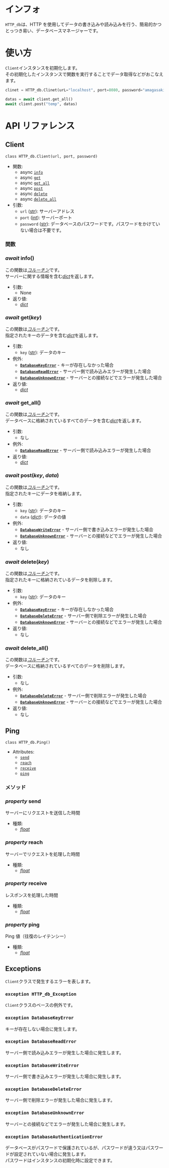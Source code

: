 # インフォ

`HTTP_db`は、HTTP を使用してデータの書き込みや読み込みを行う、簡易的かつとっつき易い、データベースマネージャーです。

# 使い方

`Client`インスタンスを初期化します。  
その初期化したインスタンスで関数を実行することでデータ取得などがおこなえます。

```py
clinet = HTTP_db.Clinet(urL="localhost", port=8080, password="amagasaki2022")

datas = await client.get_all()
await client.post("temp", datas)
```

# API リファレンス

## Client

`class HTTP_db.Client(url, port, password)`

- 関数:
  - async [`info`](#await-info)
  - async [`get`](#await-get)
  - async [`get_all`](#await-getall)
  - async [`post`](#await-post)
  - async [`delete`](#await-delete)
  - async [`delete_all`](#await-deleteall)
- 引数:
  - `url` ([str](https://docs.python.org/3/library/functions.html#func-str)): サーバーアドレス
  - `port` ([int](https://docs.python.org/3/library/functions.html#int)): サーバーポート
  - `password` ([str](https://docs.python.org/3/library/functions.html#func-str)): データベースのパスワードです。パスワードをかけていない場合は不要です。

### 関数

### _await_ **info()**

この関数は[_コルーチン_](https://docs.python.org/3/library/asyncio-task.html#coroutine)です。  
サーバーに関する情報を含む[_dict_](https://docs.python.org/3/library/stdtypes.html#dict)を返します。

- 引数:
  - None
- 返り値:
  - [_dict_](https://docs.python.org/3/library/stdtypes.html#dict)

### _await_ **get(_key_)**

この関数は[_コルーチン_](https://docs.python.org/3/library/asyncio-task.html#coroutine)です。  
指定されたキーのデータを含む[_dict_](https://docs.python.org/3/library/stdtypes.html#dict)を返します。

- 引数:
  - `key` ([str](https://docs.python.org/3/library/functions.html#func-str)): データのキー
- 例外:
  - [**`DatabaseKeyError`**](#exception-databasekeyerror) - キーが存在しなかった場合
  - [**`DatabaseReadError`**](#exception-databasereaderror) - サーバー側で読み込みエラーが発生した場合
  - [**`DatabaseUnknownError`**](#exception-databaseunknownerror) - サーバーとの接続などでエラーが発生した場合
- 返り値:
  - [_dict_](https://docs.python.org/3/library/stdtypes.html#dict)

### _await_ **get_all()**

この関数は[_コルーチン_](https://docs.python.org/3/library/asyncio-task.html#coroutine)です。  
データベースに格納されているすべてのデータを含む[_dict_](https://docs.python.org/3/library/stdtypes.html#dict)を返します。

- 引数:
  - なし
- 例外:
  - [**`DatabaseReadError`**](#exception-databasereaderror) - サーバー側で読み込みエラーが発生した場合
- 返り値:
  - [_dict_](https://docs.python.org/3/library/stdtypes.html#dict)

### _await_ **post(_key_, _data_)**

この関数は[_コルーチン_](https://docs.python.org/3/library/asyncio-task.html#coroutine)です。  
指定されたキーにデータを格納します。

- 引数:
  - `key` ([str](https://docs.python.org/3/library/functions.html#func-str)): データのキー
  - `data` ([_dict_](https://docs.python.org/3/library/stdtypes.html#dict)): データの値
- 例外:
  - [**`DatabaseWriteError`**](#exception-databasewriteerror) - サーバー側で書き込みエラーが発生した場合
  - [**`DatabaseUnknownError`**](#exception-databaseunknownerror) - サーバーとの接続などでエラーが発生した場合
- 返り値:
  - なし

### _await_ **delete(_key_)**

この関数は[_コルーチン_](https://docs.python.org/3/library/asyncio-task.html#coroutine)です。  
指定されたキーに格納されているデータを削除します。

- 引数:
  - `key` ([str](https://docs.python.org/3/library/functions.html#func-str)): データのキー
- 例外:
  - [**`DatabaseKeyError`**](#exception-databasekeyerror) - キーが存在しなかった場合
  - [**`DatabaseDeleteError`**](#exception-databasedeleteerror) - サーバー側で削除エラーが発生した場合
  - [**`DatabaseUnknownError`**](#exception-databaseunknownerror) - サーバーとの接続などでエラーが発生した場合
- 返り値:
  - なし

### _await_ **delete_all()**

この関数は[_コルーチン_](https://docs.python.org/3/library/asyncio-task.html#coroutine)です。  
データベースに格納されているすべてのデータを削除します。

- 引数:
  - なし
- 例外:
  - [**`DatabaseDeleteError`**](#exception-databasedeleteerror) - サーバー側で削除エラーが発生した場合
  - [**`DatabaseUnknownError`**](#exception-databaseunknownerror) - サーバーとの接続などでエラーが発生した場合
- 返り値:
  - なし

## Ping

`class HTTP_db.Ping()`

- Attributes:
  - [`send`](#property-send)
  - [`reach`](#property-reach)
  - [`receive`](#property-receive)
  - [`ping`](#property-ping)

### メソッド

### _property_ **send**

サーバーにリクエストを送信した時間

- 種類:
  - [_float_](https://docs.python.org/3/library/functions.html#float)

### _property_ **reach**

サーバーでリクエストを処理した時間

- 種類:
  - [_float_](https://docs.python.org/3/library/functions.html#float)

### _property_ **receive**

レスポンスを処理した時間

- 種類:
  - [_float_](https://docs.python.org/3/library/functions.html#float)

### _property_ **ping**

Ping 値（往復のレイテンシー）

- 種類:
  - [_float_](https://docs.python.org/3/library/functions.html#float)

## Exceptions

`Client`クラスで発生するエラーを表します。

### `exception HTTP_db_Exception`

`Client`クラスのベースの例外です。

### `exception DatabaseKeyError`

キーが存在しない場合に発生します。

### `exception DatabaseReadError`

サーバー側で読み込みエラーが発生した場合に発生します。

### `exception DatabaseWriteError`

サーバー側で書き込みエラーが発生した場合に発生します。

### `exception DatabaseDeleteError`

サーバー側で削除エラーが発生した場合に発生します。

### `exception DatabaseUnknownError`

サーバーとの接続などでエラーが発生した場合に発生します。

### `exception DatabaseAuthenticationError`

データベースがパスワードで保護されているが、パスワードが違う又はパスワードが設定されていない場合に発生します。  
パスワードはインスタンスの初期化時に設定できます。
